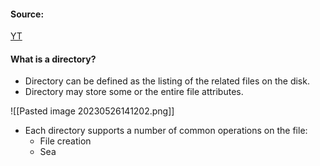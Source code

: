 #### Source:
[YT](https://www.youtube.com/watch?v=eK_mEHG20PA&list=PLXj4XH7LcRfDrdQuJTHIPmKMpa7eYVaPm&index=78)


#### What is a directory?

* Directory can be defined as the listing of the related files on the disk.
* Directory may store some or the entire file attributes.

![[Pasted image 20230526141202.png]]

* Each directory supports a number of common operations on the file:
	* File creation
	* Sea
